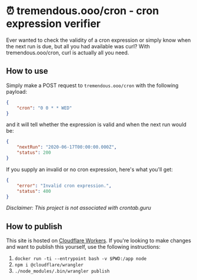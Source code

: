 :alarm_clock: tremendous.ooo/cron - cron expression verifier
===

Ever wanted to check the validity of a cron expression or simply know when the next run is due, but all you had available was curl? With tremendous.ooo/cron, curl is actually all you need.

## How to use
Simply make a POST request to `tremendous.ooo/cron` with the following payload:
```json
{
    "cron": "0 0 * * WED"
}
```

and it will tell whether the expression is valid and when the next run would be:

```json
{
    "nextRun": "2020-06-17T00:00:00.000Z",
    "status": 200
}
```

If you supply an invalid or no cron expression, here's what you'll get:
```json
{
    "error": "Invalid cron expression.",
    "status": 400
}
```

_Disclaimer: This project is not associated with crontab.guru_

## How to publish

This site is hosted on [Cloudflare Workers](https://workers.cloudflare.com/). If you're looking to make changes and want to publish this yourself, use the following instructions:

1. `docker run -ti --entrypoint bash -v $PWD:/app node`
2. `npm i @cloudflare/wrangler`
3. `./node_modules/.bin/wrangler publish`
